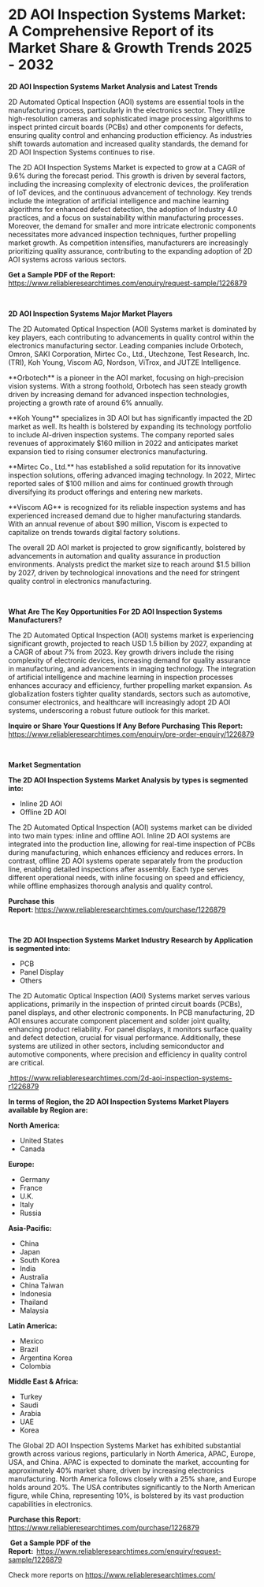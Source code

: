 <p><h1>2D AOI Inspection Systems Market: A Comprehensive Report of its Market Share & Growth Trends 2025 - 2032</h1></p><p><strong>2D AOI Inspection Systems Market Analysis and Latest Trends</strong></p>
<p><p>2D Automated Optical Inspection (AOI) systems are essential tools in the manufacturing process, particularly in the electronics sector. They utilize high-resolution cameras and sophisticated image processing algorithms to inspect printed circuit boards (PCBs) and other components for defects, ensuring quality control and enhancing production efficiency. As industries shift towards automation and increased quality standards, the demand for 2D AOI Inspection Systems continues to rise.</p><p>The 2D AOI Inspection Systems Market is expected to grow at a CAGR of 9.6% during the forecast period. This growth is driven by several factors, including the increasing complexity of electronic devices, the proliferation of IoT devices, and the continuous advancement of technology. Key trends include the integration of artificial intelligence and machine learning algorithms for enhanced defect detection, the adoption of Industry 4.0 practices, and a focus on sustainability within manufacturing processes. Moreover, the demand for smaller and more intricate electronic components necessitates more advanced inspection techniques, further propelling market growth. As competition intensifies, manufacturers are increasingly prioritizing quality assurance, contributing to the expanding adoption of 2D AOI systems across various sectors.</p></p>
<p><strong>Get a Sample PDF of the Report:&nbsp;</strong> <a href="https://www.reliableresearchtimes.com/enquiry/request-sample/1226879?utm_campaign=3287&utm_medium=2&utm_source=Github&utm_content=ia&utm_term=06042025&utm_id=2d-aoi-inspection-systems">https://www.reliableresearchtimes.com/enquiry/request-sample/1226879</a></p>
<p>&nbsp;</p>
<p><strong>2D AOI Inspection Systems Major Market Players</strong></p>
<p><p>The 2D Automated Optical Inspection (AOI) Systems market is dominated by key players, each contributing to advancements in quality control within the electronics manufacturing sector. Leading companies include Orbotech, Omron, SAKI Corporation, Mirtec Co., Ltd., Utechzone, Test Research, Inc. (TRI), Koh Young, Viscom AG, Nordson, ViTrox, and JUTZE Intelligence.</p><p>**Orbotech** is a pioneer in the AOI market, focusing on high-precision vision systems. With a strong foothold, Orbotech has seen steady growth driven by increasing demand for advanced inspection technologies, projecting a growth rate of around 6% annually.</p><p>**Koh Young** specializes in 3D AOI but has significantly impacted the 2D market as well. Its health is bolstered by expanding its technology portfolio to include AI-driven inspection systems. The company reported sales revenues of approximately $160 million in 2022 and anticipates market expansion tied to rising consumer electronics manufacturing.</p><p>**Mirtec Co., Ltd.** has established a solid reputation for its innovative inspection solutions, offering advanced imaging technology. In 2022, Mirtec reported sales of $100 million and aims for continued growth through diversifying its product offerings and entering new markets.</p><p>**Viscom AG** is recognized for its reliable inspection systems and has experienced increased demand due to higher manufacturing standards. With an annual revenue of about $90 million, Viscom is expected to capitalize on trends towards digital factory solutions.</p><p>The overall 2D AOI market is projected to grow significantly, bolstered by advancements in automation and quality assurance in production environments. Analysts predict the market size to reach around $1.5 billion by 2027, driven by technological innovations and the need for stringent quality control in electronics manufacturing.</p></p>
<p>&nbsp;</p>
<p><strong>What Are The Key Opportunities For 2D AOI Inspection Systems Manufacturers?</strong></p>
<p><p>The 2D Automated Optical Inspection (AOI) systems market is experiencing significant growth, projected to reach USD 1.5 billion by 2027, expanding at a CAGR of about 7% from 2023. Key growth drivers include the rising complexity of electronic devices, increasing demand for quality assurance in manufacturing, and advancements in imaging technology. The integration of artificial intelligence and machine learning in inspection processes enhances accuracy and efficiency, further propelling market expansion. As globalization fosters tighter quality standards, sectors such as automotive, consumer electronics, and healthcare will increasingly adopt 2D AOI systems, underscoring a robust future outlook for this market.</p></p>
<p><strong>Inquire or Share Your Questions If Any Before Purchasing This Report:</strong> <a href="https://www.reliableresearchtimes.com/enquiry/pre-order-enquiry/1226879?utm_campaign=3287&utm_medium=2&utm_source=Github&utm_content=ia&utm_term=06042025&utm_id=2d-aoi-inspection-systems">https://www.reliableresearchtimes.com/enquiry/pre-order-enquiry/1226879</a></p>
<p>&nbsp;</p>
<p><strong>Market Segmentation</strong></p>
<p><strong>The 2D AOI Inspection Systems Market Analysis by types is segmented into:</strong></p>
<p><ul><li>Inline 2D AOI</li><li>Offline 2D AOI</li></ul></p>
<p><p>The 2D Automated Optical Inspection (AOI) systems market can be divided into two main types: inline and offline AOI. Inline 2D AOI systems are integrated into the production line, allowing for real-time inspection of PCBs during manufacturing, which enhances efficiency and reduces errors. In contrast, offline 2D AOI systems operate separately from the production line, enabling detailed inspections after assembly. Each type serves different operational needs, with inline focusing on speed and efficiency, while offline emphasizes thorough analysis and quality control.</p></p>
<p><strong>Purchase this Report:&nbsp;</strong><a href="https://www.reliableresearchtimes.com/purchase/1226879?utm_campaign=3287&utm_medium=2&utm_source=Github&utm_content=ia&utm_term=06042025&utm_id=2d-aoi-inspection-systems">https://www.reliableresearchtimes.com/purchase/1226879</a></p>
<p>&nbsp;</p>
<p><strong>The 2D AOI Inspection Systems Market Industry Research by Application is segmented into:</strong></p>
<p><ul><li>PCB</li><li>Panel Display</li><li>Others</li></ul></p>
<p><p>The 2D Automatic Optical Inspection (AOI) Systems market serves various applications, primarily in the inspection of printed circuit boards (PCBs), panel displays, and other electronic components. In PCB manufacturing, 2D AOI ensures accurate component placement and solder joint quality, enhancing product reliability. For panel displays, it monitors surface quality and defect detection, crucial for visual performance. Additionally, these systems are utilized in other sectors, including semiconductor and automotive components, where precision and efficiency in quality control are critical.</p></p>
<p><a href="https://www.reliableresearchtimes.com/2d-aoi-inspection-systems-r1226879?utm_campaign=3287&utm_medium=2&utm_source=Github&utm_content=ia&utm_term=06042025&utm_id=2d-aoi-inspection-systems">&nbsp;https://www.reliableresearchtimes.com/2d-aoi-inspection-systems-r1226879</a></p>
<p><strong>In terms of Region, the 2D AOI Inspection Systems Market Players available by Region are:</strong></p>
<p>
    <p> <strong> North America: </strong>
        <ul>
            <li>United States</li>
            <li>Canada</li>
        </ul>
        </p> 
    <p> <strong> Europe: </strong>
        <ul>
            <li>Germany</li>
            <li>France</li>
            <li>U.K.</li>
            <li>Italy</li>
            <li>Russia</li>
        </ul>
        </p> 
    <p> <strong> Asia-Pacific: </strong>
        <ul>
            <li>China</li>
            <li>Japan</li>
            <li>South Korea</li>
            <li>India</li>
            <li>Australia</li>
            <li>China Taiwan</li>
            <li>Indonesia</li>
            <li>Thailand</li>
            <li>Malaysia</li>
        </ul>
        </p> 
    <p> <strong> Latin America: </strong>
        <ul>
            <li>Mexico</li>
            <li>Brazil</li>
            <li>Argentina Korea</li>
            <li>Colombia</li>
        </ul>
        </p> 
    <p> <strong> Middle East & Africa: </strong>
        <ul>
            <li>Turkey</li>
            <li>Saudi</li>
            <li>Arabia</li>
            <li>UAE</li>
            <li>Korea</li>
        </ul>
    </p>
    </p>
<p><p>The Global 2D AOI Inspection Systems Market has exhibited substantial growth across various regions, particularly in North America, APAC, Europe, USA, and China. APAC is expected to dominate the market, accounting for approximately 40% market share, driven by increasing electronics manufacturing. North America follows closely with a 25% share, and Europe holds around 20%. The USA contributes significantly to the North American figure, while China, representing 10%, is bolstered by its vast production capabilities in electronics.</p></p>
<p><strong>Purchase this Report: </strong><a href="https://www.reliableresearchtimes.com/purchase/1226879?utm_campaign=3287&utm_medium=2&utm_source=Github&utm_content=ia&utm_term=06042025&utm_id=2d-aoi-inspection-systems">https://www.reliableresearchtimes.com/purchase/1226879</a></p>
<p>&nbsp;<strong>Get a Sample PDF of the Report:&nbsp;&nbsp;</strong><a href="https://www.reliableresearchtimes.com/enquiry/request-sample/1226879?utm_campaign=3287&utm_medium=2&utm_source=Github&utm_content=ia&utm_term=06042025&utm_id=2d-aoi-inspection-systems">https://www.reliableresearchtimes.com/enquiry/request-sample/1226879</a></p>
<p><strong></strong></p>
<p>Check more reports on <a href="https://www.reliableresearchtimes.com/?utm_campaign=3287&utm_medium=2&utm_source=Github&utm_content=ia&utm_term=06042025&utm_id=2d-aoi-inspection-systems">https://www.reliableresearchtimes.com/</a></p>